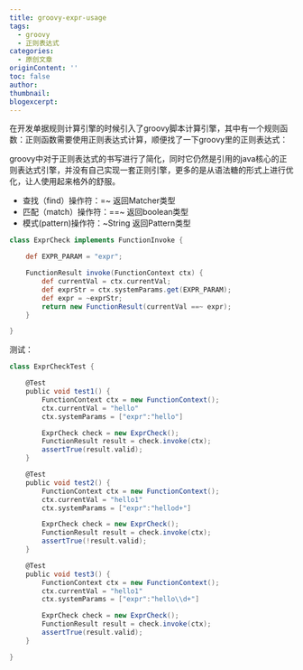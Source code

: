 ```yaml
---
title: groovy-expr-usage
tags:
  - groovy
  - 正则表达式
categories:
  - 原创文章
originContent: ''
toc: false
author:
thumbnail:
blogexcerpt:
---
```


在开发单据规则计算引擎的时候引入了groovy脚本计算引擎，其中有一个规则函数：正则函数需要使用正则表达式计算，顺便找了一下groovy里的正则表达式：

groovy中对于正则表达式的书写进行了简化，同时它仍然是引用的java核心的正则表达式引擎，并没有自己实现一套正则引擎，更多的是从语法糖的形式上进行优化，让人使用起来格外的舒服。

- 查找（find）操作符：=~  返回Matcher类型
- 匹配（match）操作符：==~  返回boolean类型
- 模式(pattern)操作符：~String  返回Pattern类型

```groovy
class ExprCheck implements FunctionInvoke {

    def EXPR_PARAM = "expr";

    FunctionResult invoke(FunctionContext ctx) {
        def currentVal = ctx.currentVal;
        def exprStr = ctx.systemParams.get(EXPR_PARAM);
        def expr = ~exprStr;
        return new FunctionResult(currentVal ==~ expr);
    }

}

```

测试：
```groovy
class ExprCheckTest {

    @Test
    public void test1() {
        FunctionContext ctx = new FunctionContext();
        ctx.currentVal = "hello"
        ctx.systemParams = ["expr":"hello"]

        ExprCheck check = new ExprCheck();
        FunctionResult result = check.invoke(ctx);
        assertTrue(result.valid);
    }

    @Test
    public void test2() {
        FunctionContext ctx = new FunctionContext();
        ctx.currentVal = "hello1"
        ctx.systemParams = ["expr":"hellod+"]

        ExprCheck check = new ExprCheck();
        FunctionResult result = check.invoke(ctx);
        assertTrue(!result.valid);
    }

    @Test
    public void test3() {
        FunctionContext ctx = new FunctionContext();
        ctx.currentVal = "hello1"
        ctx.systemParams = ["expr":"hello\\d+"]

        ExprCheck check = new ExprCheck();
        FunctionResult result = check.invoke(ctx);
        assertTrue(result.valid);
    }

}

```


